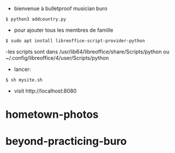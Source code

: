 - bienvenue à bulletproof musician buro

```
$ python3 addcountry.py
```
- pour ajouter tous les membres de famille
```
$ sudo apt install libreoffice-script-provider-python

```
-les scripts sont dans /usr/lib64/libreoffice/share/Scripts/python
ou ~/.config/libreoffice/4/user/Scripts/python
- lancer:
```
$ sh mysite.sh
```
- visit http://localhost:8080


# hometown-photos
# beyond-practicing-buro
